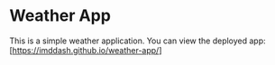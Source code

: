 # Weather App

This is a simple weather application. 
You can view the deployed app:
[https://imddash.github.io/weather-app/]
